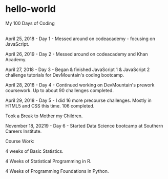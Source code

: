 # hello-world

My 100 Days of Coding<br><br>

<p>April 25, 2018 - Day 1 - Messed around on codeacademy - focusing on JavaScript.</p>
<p>April 26, 2019 - Day 2 - Messed around on codeacademy and Khan Academy.</p>
<p>April 27, 2018 - Day 3 - Began & finished JavaScript 1 & JavaScript 2 challenge tutorials for DevMountain's coding bootcamp.</p>
<p>April 28, 2018 - Day 4 - Continued working on DevMountain's prework coursework. Up to about 90 challenges completed.</p>
<p>April 29, 2018 - Day 5 - I did 16 more precourse challenges. Mostly in HTML5 and CSS this time. 106 completed.</p>
  
<p> Took a Break to Mother my Children.</p>
<p>November 18, 20219 - Day 6 - Started Data Science bootcamp at Southern Careers Institute.</p>
<p>Course Work:</p> 
<p>4 weeks of Basic Statistics.</p>
<p>4 Weeks of Statistical Programming in R.</p>
<p>4 Weeks of Programming Foundations in Python.</p>
